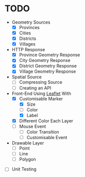 # TODO

- Geometry Sources
  - [x] Provinces
  - [x] Cities
  - [x] Districts
  - [x] Villages

- HTTP Response
  - [x] Province Geometry Response
  - [x] City Geometry Response
  - [x] District Geometry Response
  - [x] Village Geometry Response

- Spatial Source
  - [ ] Compressing Source
  - [ ] Creating an API

- Front-End Using [Leaflet](https://leafletjs.com/) With
  - [x] Customisable Marker
    - [x] Size
    - [ ] Color
    - [x] Label
  - [x] Different Color Each Layer
  - [ ] Mouse Event
    - [ ] Color Transition
    - [ ] Customisable Event

- Drawable Layer
  - [ ] Point
  - [ ] Line
  - [ ] Polygon

- [ ] Unit Testing